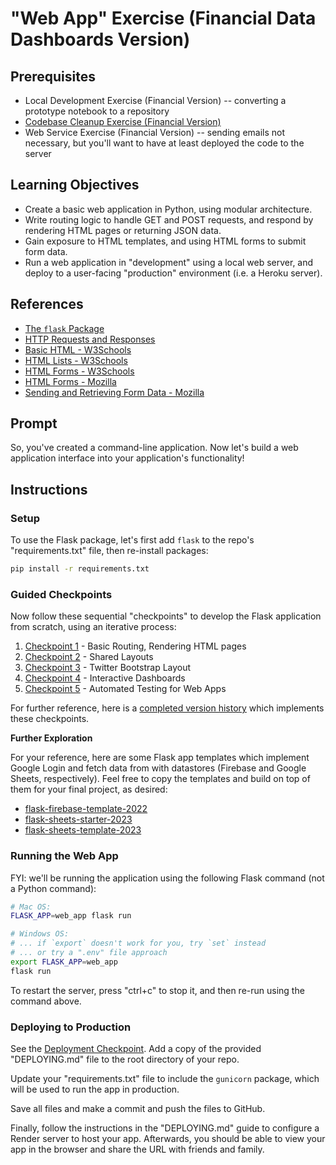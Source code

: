 # "Web App" Exercise (Financial Data Dashboards Version)

## Prerequisites

 + Local Development Exercise (Financial Version) -- converting a prototype notebook to a repository
 + [Codebase Cleanup Exercise (Financial Version)](/exercises/codebase-cleanup-2023/README.md)
 + Web Service Exercise (Financial Version) -- sending emails not necessary, but you'll want to have at least deployed the code to the server

## Learning Objectives

  + Create a basic web application in Python, using modular architecture.
  + Write routing logic to handle GET and POST requests, and respond by rendering HTML pages or returning JSON data.
  + Gain exposure to HTML templates, and using HTML forms to submit form data.
  + Run a web application in "development" using a local web server, and deploy to a user-facing "production" environment (i.e. a Heroku server).

## References

  + [The `flask` Package](/notes/python/packages/flask.md)
  + [HTTP Requests and Responses](/notes/info-systems/networks.md#HyperText-Transfer-Protocol)
  + [Basic HTML - W3Schools](https://www.w3schools.com/html/html_basic.asp)
  + [HTML Lists - W3Schools](https://www.w3schools.com/html/html_lists.asp)
  + [HTML Forms - W3Schools](https://www.w3schools.com/html/html_forms.asp)
  + [HTML Forms - Mozilla](https://developer.mozilla.org/en-US/docs/Learn/Forms)
  + [Sending and Retrieving Form Data - Mozilla](https://developer.mozilla.org/en-US/docs/Learn/Forms/Sending_and_retrieving_form_data)

## Prompt

So, you've created a command-line application. Now let's build a web application interface into your application's functionality!


## Instructions

### Setup

To use the Flask package, let's first add `flask` to the repo's "requirements.txt" file, then re-install packages:

```sh
pip install -r requirements.txt
```

### Guided Checkpoints

Now follow these sequential "checkpoints" to develop the Flask application from scratch, using an iterative process:

  1. [Checkpoint 1](checkpoint-1/) - Basic Routing, Rendering HTML pages
  2. [Checkpoint 2](checkpoint-2/) - Shared Layouts
  3. [Checkpoint 3](checkpoint-3/) - Twitter Bootstrap Layout
  4. [Checkpoint 4](checkpoint-4/) - Interactive Dashboards
  5. [Checkpoint 5](checkpoint-5/) - Automated Testing for Web Apps

For further reference, here is a [completed version history](https://github.com/s2t2/unemployment-2023-testing-prep/pull/1/commits) which implements these checkpoints. 

**Further Exploration**

For your reference, here are some Flask app templates which implement Google Login and fetch data from with datastores (Firebase and Google Sheets, respectively). Feel free to copy the templates and build on top of them for your final project, as desired:

  + [flask-firebase-template-2022](https://github.com/prof-rossetti/flask-firebase-template-2022)
  + [flask-sheets-starter-2023](https://github.com/prof-rossetti/flask-sheets-starter-2023) 
  + [flask-sheets-template-2023](https://github.com/prof-rossetti/flask-sheets-template-2023) 

### Running the Web App

FYI: we'll be running the application using the following Flask command (not a Python command):

```sh
# Mac OS:
FLASK_APP=web_app flask run

# Windows OS:
# ... if `export` doesn't work for you, try `set` instead
# ... or try a ".env" file approach
export FLASK_APP=web_app
flask run
```

To restart the server, press "ctrl+c" to stop it, and then re-run using the command above.

### Deploying to Production

See the [Deployment Checkpoint](deployment/). Add a copy of the provided "DEPLOYING.md" file to the root directory of your repo.

Update your "requirements.txt" file to include the `gunicorn` package, which will be used to run the app in production.

Save all files and make a commit and push the files to GitHub.

Finally, follow the instructions in the "DEPLOYING.md" guide to configure a Render server to host your app. Afterwards, you should be able to view your app in the browser and share the URL with friends and family.
